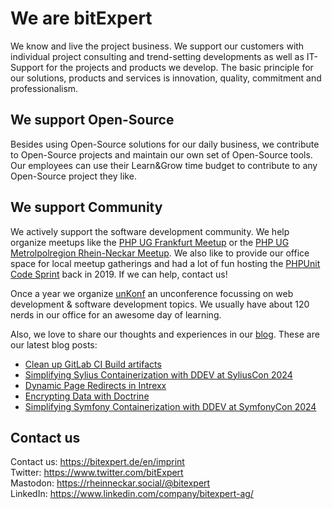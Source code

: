 # We are bitExpert

We know and live the project business. We support our customers with individual project consulting and trend-setting developments as well as IT-Support for the projects and products we develop. The basic principle for our solutions, products and services is innovation, quality, commitment and professionalism.

## We support Open-Source

Besides using Open-Source solutions for our daily business, we contribute to Open-Source projects and maintain our own set of Open-Source tools. Our employees can use their Learn&Grow time budget to contribute to any Open-Source project they like.

## We support Community

We actively support the software development community. We help organize meetups like the [PHP UG Frankfurt Meetup](https://www.phpugffm.de) or the [PHP UG Metrolpolregion Rhein-Neckar Meetup](http://www.phpugmrn.de). We also like to provide our office space for local meetup gatherings and had a lot of fun hosting the [PHPUnit Code Sprint](https://phpunit.de/code-sprints/september-2019.html) back in 2019. If we can help, contact us!

Once a year we organize [unKonf](https://www.unKonf.de) an unconference focussing on web development & software development topics. We usually have about 120 nerds in our office for an awesome day of learning.

Also, we love to share our thoughts and experiences in our [blog](https://blog.bitExpert.de). These are our latest blog posts:
<!--- blog_start --->
 - [Clean up GitLab CI Build artifacts](https://blog.bitexpert.de/blog/gitlab_ci_bulk_delete_artifacts)
 - [Simplifying Sylius Containerization with DDEV at SyliusCon 2024](https://blog.bitexpert.de/blog/syliuscon_2024_ddev)
 - [Dynamic Page Redirects in Intrexx](https://blog.bitexpert.de/blog/intrexx_dynamic_page_redirect)
 - [Encrypting Data with Doctrine](https://blog.bitexpert.de/blog/data_encryption_with_doctrine)
 - [Simplifying Symfony Containerization with DDEV at SymfonyCon 2024](https://blog.bitexpert.de/blog/symfonycon_2024_ddev)
<!--- blog_end --->

## Contact us

Contact us: https://bitexpert.de/en/imprint   
Twitter: https://www.twitter.com/bitExpert    
Mastodon: https://rheinneckar.social/@bitexpert    
LinkedIn: https://www.linkedin.com/company/bitexpert-ag/    
